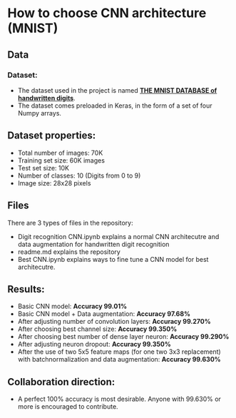 # How to choose CNN architecture (MNIST)

## Data
### Dataset:
- The dataset used in the project is named **[THE MNIST DATABASE of handwritten digits](http://yann.lecun.com/exdb/mnist/)**.
- The dataset comes preloaded in Keras, in the form of a set of four Numpy arrays.
## Dataset properties:
- Total number of images: 70K
- Training set size: 60K images 
- Test set size: 10K
- Number of classes: 10 (Digits from 0 to 9)
- Image size: 28x28 pixels
## Files
There are 3 types of files in the repository:
- Digit recognition CNN.ipynb explains a normal CNN architecutre and data augmentation for handwritten digit recognition 
- readme.md explains the repository
- Best CNN.ipynb explains ways to fine tune a CNN model for best architecutre.
## Results:
- Basic CNN model: **Accuracy 99.01%**
- Basic CNN model + Data augmentation: **Accuracy 97.68%**
- After adjusting number of convolution layers: **Accuracy 99.270%**
- After choosing best channel size: **Accuracy 99.350%**
- After choosing best number of dense layer neuron: **Accuracy 99.290%**
- After adjusting neuron dropout: **Accuracy 99.350%**
- After the use of two 5x5 feature maps (for one two 3x3 replacement) with batchnormalization and data augmentation: **Accuracy 99.630%**
## Collaboration direction:
- A perfect 100% accuracy is most desirable. Anyone with 99.630% or more is encouraged to contribute.
